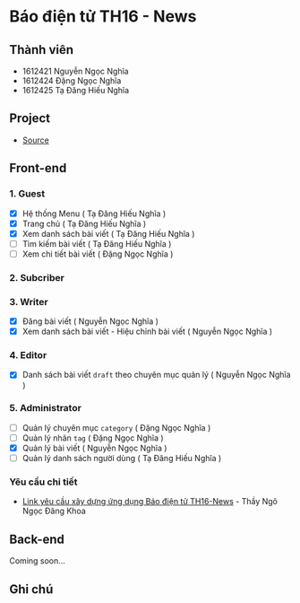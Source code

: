 Báo điện tử TH16 - News
===

## Thành viên

- 1612421 Nguyễn Ngọc Nghĩa
- 1612424 Đặng Ngọc Nghĩa
- 1612425 Tạ Đăng Hiếu Nghĩa


## Project

- [Source](./source)

## Front-end

### 1. Guest
- [x] Hệ thống Menu ( Tạ Đăng Hiếu Nghĩa )
- [x] Trang chủ ( Tạ Đăng Hiếu Nghĩa )
- [x] Xem danh sách bài viết ( Tạ Đăng Hiếu Nghĩa )
- [ ] Tìm kiếm bài viết ( Tạ Đăng Hiếu Nghĩa )
- [ ] Xem chi tiết bài viết ( Đặng Ngọc Nghĩa )
### 2. Subcriber
### 3. Writer
- [x] Đăng bài viết ( Nguyễn Ngọc Nghĩa )
- [x] Xem danh sách bài viết - Hiệu chỉnh bài viết ( Nguyễn Ngọc Nghĩa )
### 4. Editor
- [x] Danh sách bài viết `draft` theo chuyên mục quản lý ( Nguyễn Ngọc Nghĩa )
### 5. Administrator 
- [ ] Quản lý chuyên mục `category` ( Đặng Ngọc Nghĩa )
- [ ] Quản lý nhãn `tag` ( Đặng Ngọc Nghĩa )
- [x] Quản lý bài viết (  Nguyễn Ngọc Nghĩa )
- [ ] Quản lý danh sách người dùng ( Tạ Đăng Hiếu Nghĩa )

### Yêu cầu chi tiết

- [Link yêu cầu xây dựng ứng dụng Báo điện tử TH16-News](https://github.com/nndkhoa/ptudw.th16.23/wiki/Project?fbclid=IwAR0XgmrDTz7867gToSEW5MQ82UbrM-hO6MmIqFyaSdhuqV7EBzfHD9lT_oo#l%C6%B0u-%C3%BD-b%C3%A0i-vi%E1%BA%BFt-hi%E1%BB%83n-th%E1%BB%8B-tr%C3%AAn-trang-ch%E1%BB%A7-g%E1%BB%93m-c%C3%A1c-th%C3%B4ng-tin) - Thầy Ngô Ngọc Đăng Khoa


## Back-end

Coming soon...

## Ghi chú
